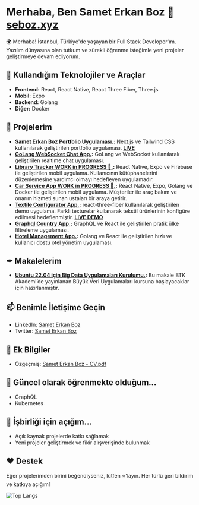 # Merhaba, Ben Samet Erkan Boz 👋 **[seboz.xyz](https://seboz.xyz)** 

🌍 Merhaba! İstanbul, Türkiye'de yaşayan bir Full Stack Developer'ım. Yazılım dünyasına olan tutkum ve sürekli öğrenme isteğimle yeni projeler geliştirmeye devam ediyorum.

## 🔧 Kullandığım Teknolojiler ve Araçlar

- **Frontend:** React, React Native, React Three Fiber, Three.js
- **Mobil:** Expo
- **Backend:** Golang
- **Diğer:** Docker
## 🚀 Projelerim
- **[Samet Erkan Boz Portfolio Uygulaması.](https://github.com/sameterkanboz/portfolio):** Next.js ve Tailwind CSS kullanılarak geliştirilen portfolio uygulaması. **[LIVE](https://seboz.xyz)** 
- **[GoLang WebSocket Chat App.](https://github.com/sameterkanboz/go-ws-chat-app):** GoLang ve WebSocket kullanılarak geliştirilen realtime chat uygulaması.
- **[Library Tracker WORK in PROGRESS 🚧.](https://github.com/sameterkanboz/library-tracker):** React Native, Expo ve Firebase ile geliştirilen mobil uygulama. Kullanıcının kütüphanelerini düzenlemesine yardımcı olmayı hedefleyen uygulamadır.
- **[Car Service App WORK in PROGRESS 🚧.](https://github.com/sameterkanboz/car-service-app):** React Native, Expo, Golang ve Docker ile geliştirilen mobil uygulama. Müşteriler ile araç bakım ve onarım hizmeti sunan ustaları bir araya getirir.
- **[Textile Configurator App.](https://github.com/sameterkanboz/r3f-textile-configurator):** react-three-fiber kullanılarak geliştirilen demo uygulama. Farklı texturelar kullanarak tekstil ürünlerinin konfigüre edilmesi hedeflenmiştir. **[LIVE DEMO](https://65aebd0a59f424402f172ee9--papaya-bubblegum-dba78c.netlify.app/)** 
- **[Graphql Country App.](https://github.com/sameterkanboz/graphql-country-client):** GraphQL ve React ile geliştirilen pratik ülke filtreleme uygulaması.
- **[Hotel Management App.](https://github.com/sameterkanboz/hotelManagement):** Golang ve React ile geliştirilen hızlı ve kullanıcı dostu otel yönetim uygulaması.

## ✒ Makalelerim
- **[Ubuntu 22.04 için Big Data Uygulamaları Kurulumu.](https://medium.com/@samet.erkan.boz/ubuntu-22-04-i%C3%A7in-big-data-uygulamalar%C4%B1-kurulumu-232118876600):** Bu makale BTK Akademi’de yayınlanan Büyük Veri Uygulamaları kursuna başlayacaklar için hazırlanmıştır.
## 📫 Benimle İletişime Geçin

- LinkedIn: [Samet Erkan Boz](https://www.linkedin.com/in/sameterkanboz/)
- Twitter: [Samet Erkan Boz](https://twitter.com/sameterkanboz)

## 📝 Ek Bilgiler

- Özgeçmiş: [Samet Erkan Boz - CV.pdf](https://seboz.xyz/sameterkanboz_cv_en_2024.pdf)

## 🌱 Güncel olarak öğrenmekte olduğum...

- GraphQL
- Kubernetes

## 🤝 İşbirliği için açığım...

- Açık kaynak projelerde katkı sağlamak
- Yeni projeler geliştirmek ve fikir alışverişinde bulunmak

## ❤️ Destek

Eğer projelerimden birini beğendiyseniz, lütfen ⭐️'layın. Her türlü geri bildirim ve katkıya açığım!


  ![Top Langs](https://github-readme-stats.vercel.app/api/top-langs/?username=sameterkanboz&langs_count=4)

